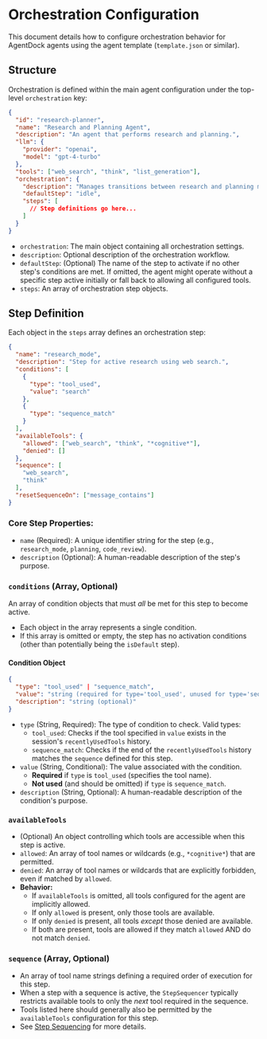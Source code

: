 # Orchestration Configuration

This document details how to configure orchestration behavior for AgentDock agents using the agent template (`template.json` or similar).

## Structure

Orchestration is defined within the main agent configuration under the top-level `orchestration` key:

```json
{
  "id": "research-planner",
  "name": "Research and Planning Agent",
  "description": "An agent that performs research and planning.",
  "llm": {
    "provider": "openai",
    "model": "gpt-4-turbo"
  },
  "tools": ["web_search", "think", "list_generation"],
  "orchestration": {
    "description": "Manages transitions between research and planning modes.",
    "defaultStep": "idle",
    "steps": [
      // Step definitions go here...
    ]
  }
}
```

-   `orchestration`: The main object containing all orchestration settings.
-   `description`: Optional description of the orchestration workflow.
-   `defaultStep`: (Optional) The name of the step to activate if no other step's conditions are met. If omitted, the agent might operate without a specific step active initially or fall back to allowing all configured tools.
-   `steps`: An array of orchestration step objects.

## Step Definition

Each object in the `steps` array defines an orchestration step:

```json
{
  "name": "research_mode",
  "description": "Step for active research using web search.",
  "conditions": [
    {
      "type": "tool_used",
      "value": "search"
    },
    {
      "type": "sequence_match"
    }
  ],
  "availableTools": {
    "allowed": ["web_search", "think", "*cognitive*"],
    "denied": []
  },
  "sequence": [
    "web_search",
    "think"
  ],
  "resetSequenceOn": ["message_contains"]
}
```

### Core Step Properties:

-   `name` (Required): A unique identifier string for the step (e.g., `research_mode`, `planning`, `code_review`).
-   `description` (Optional): A human-readable description of the step's purpose.

### `conditions` (Array, Optional)

An array of condition objects that must *all* be met for this step to become active.

-   Each object in the array represents a single condition.
-   If this array is omitted or empty, the step has no activation conditions (other than potentially being the `isDefault` step).

#### Condition Object

```json
{
  "type": "tool_used" | "sequence_match",
  "value": "string (required for type='tool_used', unused for type='sequence_match')",
  "description": "string (optional)"
}
```

-   `type` (String, Required): The type of condition to check. Valid types:
    -   `tool_used`: Checks if the tool specified in `value` exists in the session's `recentlyUsedTools` history.
    -   `sequence_match`: Checks if the end of the `recentlyUsedTools` history matches the `sequence` defined for this step.
-   `value` (String, Conditional): The value associated with the condition.
    -   **Required** if `type` is `tool_used` (specifies the tool name).
    -   **Not used** (and should be omitted) if `type` is `sequence_match`.
-   `description` (String, Optional): A human-readable description of the condition's purpose.

### `availableTools`

-   (Optional) An object controlling which tools are accessible when this step is active.
-   `allowed`: An array of tool names or wildcards (e.g., `*cognitive*`) that are permitted.
-   `denied`: An array of tool names or wildcards that are explicitly forbidden, even if matched by `allowed`.
-   **Behavior:**
    -   If `availableTools` is omitted, all tools configured for the agent are implicitly allowed.
    -   If only `allowed` is present, only those tools are available.
    -   If only `denied` is present, all tools *except* those denied are available.
    -   If both are present, tools are allowed if they match `allowed` AND do not match `denied`.

### `sequence` (Array, Optional)

-   An array of tool name strings defining a required order of execution for this step.
-   When a step with a sequence is active, the `StepSequencer` typically restricts available tools to only the *next* tool required in the sequence.
-   Tools listed here should generally also be permitted by the `availableTools` configuration for this step.
-   See [Step Sequencing](./step-sequencing.md) for more details.